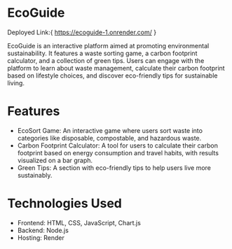 # EcoGuide
Deployed Link:{ https://ecoguide-1.onrender.com/ }


EcoGuide is an interactive platform aimed at promoting environmental sustainability. It features a waste sorting game, a carbon footprint calculator, and a collection of green tips. Users can engage with the platform to learn about waste management, calculate their carbon footprint based on lifestyle choices, and discover eco-friendly tips for sustainable living.



# Features
- EcoSort Game: An interactive game where users sort waste into categories like disposable, compostable, and hazardous waste.
- Carbon Footprint Calculator: A tool for users to calculate their carbon footprint based on energy consumption and travel habits, with results visualized on a bar graph.
- Green Tips: A section with eco-friendly tips to help users live more sustainably.


# Technologies Used
- Frontend: HTML, CSS, JavaScript, Chart.js
- Backend: Node.js
- Hosting: Render
